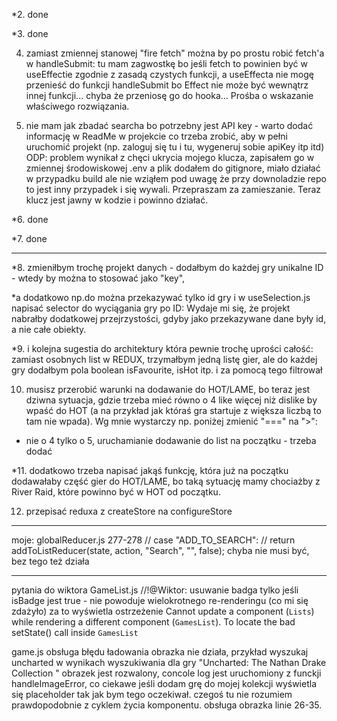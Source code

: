 \*2. done

\*3. done

4. zamiast zmiennej stanowej "fire fetch" można by po prostu robić fetch'a w handleSubmit:
   tu mam zagwostkę bo jeśli fetch to powinien być w useEffectie zgodnie z zasadą czystych funkcji, a useEffecta nie mogę przenieść do funkcji handleSubmit bo Effect nie może być wewnątrz innej funkcji... chyba że przeniosę go do hooka... Prośba o wskazanie właściwego rozwiązania.

5. nie mam jak zbadać searcha bo potrzebny jest API key - warto dodać informację w ReadMe w projekcie co trzeba zrobić, aby w pełni uruchomić projekt (np. zaloguj się tu i tu, wygeneruj sobie apiKey itp itd)
   ODP: problem wynikał z chęci ukrycia mojego klucza, zapisałem go w zmiennej środowiskowej .env a plik dodałem do gitignore, miało działać w przypadku build ale nie wziąłem pod uwagę że przy downoladzie repo to jest inny przypadek i się wywali. Przepraszam za zamieszanie. Teraz klucz jest jawny w kodzie i powinno działać.

\*6. done

\*7. done

---

\*8. zmieniłbym trochę projekt danych - dodałbym do każdej gry unikalne ID - wtedy by można to stosować jako "key",

\*a dodatkowo np.do <Game> można przekazywać tylko id gry i w useSelection.js napisać selector do wyciągania gry po ID:
Wydaje mi się, że projekt nabrałby dodatkowej przejrzystości, gdyby jako przekazywane dane były id, a nie całe obiekty.

\*9. i kolejna sugestia do architektury która pewnie trochę uprości całość: zamiast osobnych list w REDUX, trzymałbym jedną listę gier, ale do każdej gry dodałbym pola boolean isFavourite, isHot itp. i za pomocą tego filtrował

10. musisz przerobić warunki na dodawanie do HOT/LAME, bo teraz jest dziwna sytuacja, gdzie trzeba mieć równo o 4 like więcej niż dislike by wpaść do HOT (a na przykład jak któraś gra startuje z większa liczbą to tam nie wpada). Wg mnie wystarczy np. poniżej zmienić "===" na ">":

- nie o 4 tylko o 5, uruchamianie dodawanie do list na początku - trzeba dodać

\*11. dodatkowo trzeba napisać jakąś funkcję, która już na początku dodawałaby część gier do HOT/LAME, bo taką sytuację mamy chociażby z River Raid, które powinno być w HOT od początku.

12. przepisać reduxa z createStore na configureStore

---

moje:
globalReducer.js 277-278
// case "ADD_TO_SEARCH":
// return addToListReducer(state, action, "Search", "", false);
chyba nie musi być, bez tego też działa

---

pytania do wiktora
GameList.js
//!@Wiktor: usuwanie badga tylko jeśli isBadge jest true - nie powoduje wielokrotnego re-renderingu (co mi się zdażyło) za to wyświetla ostrzeżenie Cannot update a component (`Lists`) while rendering a different component (`GamesList`). To locate the bad setState() call inside `GamesList`

game.js obsługa błędu ładowania obrazka nie działa, przykład wyszukaj uncharted
w wynikach wyszukiwania dla gry "Uncharted: The Nathan Drake Collection
" obrazek jest rozwalony, concole log jest uruchomiony z funckji handleImageError, co ciekawe jeśli dodam grę do mojej kolekcji wyświetla się placeholder tak jak bym tego oczekiwał. czegoś tu nie rozumiem prawdopodobnie z cyklem życia komponentu. obsługa obrazka linie 26-35.
